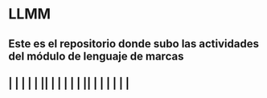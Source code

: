 # LLMM
Este es el repositorio donde subo las actividades del módulo de lenguaje de marcas
--------------------------------------------------
|
|
|
|
|
||
|
|
|
|
|
||
|
|
|
|
|
|
-------------------------------------------------
